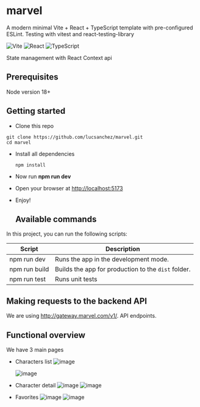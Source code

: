 # marvel

A modern minimal Vite + React + TypeScript template with pre-configured ESLint. Testing with vitest and react-testing-library

![Vite](https://img.shields.io/badge/Vite-B73BFE?style=for-the-badge&logo=vite&logoColor=FFD62E)
![React](https://img.shields.io/badge/React-20232A?style=for-the-badge&logo=react&logoColor=61DAFB)
![TypeScript](https://img.shields.io/badge/TypeScript-007ACC?style=for-the-badge&logo=typescript&logoColor=white)

State management with React Context api

## Prerequisites

Node version 18+

## Getting started

- Clone this repo

```
git clone https://github.com/lucsanchez/marvel.git
cd marvel
```

- Install all dependencies

  ```
  npm install
  ```

- Now run **npm run dev**

- Open your browser at [http://localhost:5173](http://localhost:5173/)
- Enjoy!

  ## Available commands

<p>In this project, you can run the following scripts:</p>

| Script        | Description                                         |
| ------------- | --------------------------------------------------- |
| npm run dev   | Runs the app in the development mode.               |
| npm run build | Builds the app for production to the `dist` folder. |
| npm run test  | Runs unit tests                                     |

## Making requests to the backend API

We are using http://gateway.marvel.com/v1/. API endpoints.

## Functional overview

We have 3 main pages

- Characters list
  ![image](https://github.com/lucsanchez/marvel/assets/13258528/5d51967b-7cb8-4dcf-9dc0-aa77e18af073)

  ![image](https://github.com/lucsanchez/marvel/assets/13258528/2d0b4ddb-e06d-4ff7-93c7-de001ae50276)

- Character detail
  ![image](https://github.com/lucsanchez/marvel/assets/13258528/7e602428-59bb-48bc-a26a-857f5c0f080d)
  ![image](https://github.com/lucsanchez/marvel/assets/13258528/3661ffd8-d9ab-43a1-bc68-48cf54bfcdb1)

- Favorites
  ![image](https://github.com/lucsanchez/marvel/assets/13258528/c159dc19-06a3-4a4f-80db-ba5deef114df)
  ![image](https://github.com/lucsanchez/marvel/assets/13258528/6761b6a8-44a1-4243-81e9-3a2148c6d2fe)
